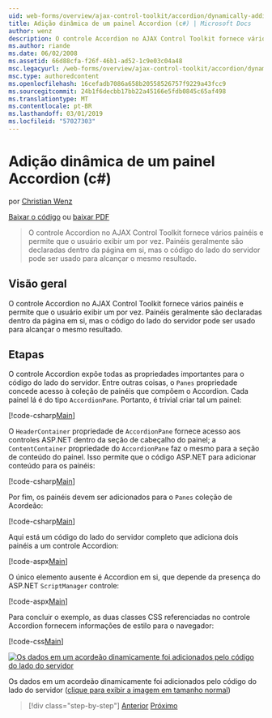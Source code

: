 ```yaml
---
uid: web-forms/overview/ajax-control-toolkit/accordion/dynamically-adding-an-accordion-pane-cs
title: Adição dinâmica de um painel Accordion (c#) | Microsoft Docs
author: wenz
description: O controle Accordion no AJAX Control Toolkit fornece vários painéis e permite que o usuário exibir um por vez. Painéis são normalmente declaradas w...
ms.author: riande
ms.date: 06/02/2008
ms.assetid: 66d88cfa-f26f-46b1-ad52-1c9e03c04a48
msc.legacyurl: /web-forms/overview/ajax-control-toolkit/accordion/dynamically-adding-an-accordion-pane-cs
msc.type: authoredcontent
ms.openlocfilehash: 16cefadb7086a658b20558526757f9229a43fcc9
ms.sourcegitcommit: 24b1f6decbb17bb22a45166e5fdb0845c65af498
ms.translationtype: MT
ms.contentlocale: pt-BR
ms.lasthandoff: 03/01/2019
ms.locfileid: "57027303"
---
```

<a name="dynamically-adding-an-accordion-pane-c"></a>Adição dinâmica de um painel Accordion (c#)
====================
por [Christian Wenz](https://github.com/wenz)

[Baixar o código](http://download.microsoft.com/download/5/6/d/56d50cef-2011-4c8f-9891-7edc6dc57df9/Accordion2.cs.zip) ou [baixar PDF](http://download.microsoft.com/download/6/7/1/6718d452-ff89-4d3f-a90e-c74ec2d636a3/accordion2CS.pdf)

> O controle Accordion no AJAX Control Toolkit fornece vários painéis e permite que o usuário exibir um por vez. Painéis geralmente são declaradas dentro da página em si, mas o código do lado do servidor pode ser usado para alcançar o mesmo resultado.


## <a name="overview"></a>Visão geral

O controle Accordion no AJAX Control Toolkit fornece vários painéis e permite que o usuário exibir um por vez. Painéis geralmente são declaradas dentro da página em si, mas o código do lado do servidor pode ser usado para alcançar o mesmo resultado.

## <a name="steps"></a>Etapas

O controle Accordion expõe todas as propriedades importantes para o código do lado do servidor. Entre outras coisas, o `Panes` propriedade concede acesso à coleção de painéis que compõem o Accordion. Cada painel lá é do tipo `AccordionPane`. Portanto, é trivial criar tal um painel:

[!code-csharp[Main](dynamically-adding-an-accordion-pane-cs/samples/sample1.cs)]

O `HeaderContainer` propriedade de `AccordionPane` fornece acesso aos controles ASP.NET dentro da seção de cabeçalho do painel; a `ContentContainer` propriedade do `AccordionPane` faz o mesmo para a seção de conteúdo do painel. Isso permite que o código ASP.NET para adicionar conteúdo para os painéis:

[!code-csharp[Main](dynamically-adding-an-accordion-pane-cs/samples/sample2.cs)]

Por fim, os painéis devem ser adicionados para o `Panes` coleção de Acordeão:

[!code-csharp[Main](dynamically-adding-an-accordion-pane-cs/samples/sample3.cs)]

Aqui está um código do lado do servidor completo que adiciona dois painéis a um controle Accordion:

[!code-aspx[Main](dynamically-adding-an-accordion-pane-cs/samples/sample4.aspx)]

O único elemento ausente é Accordion em si, que depende da presença do ASP.NET `ScriptManager` controle:

[!code-aspx[Main](dynamically-adding-an-accordion-pane-cs/samples/sample5.aspx)]

Para concluir o exemplo, as duas classes CSS referenciadas no controle Accordion fornecem informações de estilo para o navegador:

[!code-css[Main](dynamically-adding-an-accordion-pane-cs/samples/sample6.css)]


[![Os dados em um acordeão dinamicamente foi adicionados pelo código do lado do servidor](dynamically-adding-an-accordion-pane-cs/_static/image2.png)](dynamically-adding-an-accordion-pane-cs/_static/image1.png)

Os dados em um acordeão dinamicamente foi adicionados pelo código do lado do servidor ([clique para exibir a imagem em tamanho normal](dynamically-adding-an-accordion-pane-cs/_static/image3.png))

> [!div class="step-by-step"]
> [Anterior](databinding-to-an-accordion-cs.md)
> [Próximo](databinding-to-an-accordion-vb.md)
